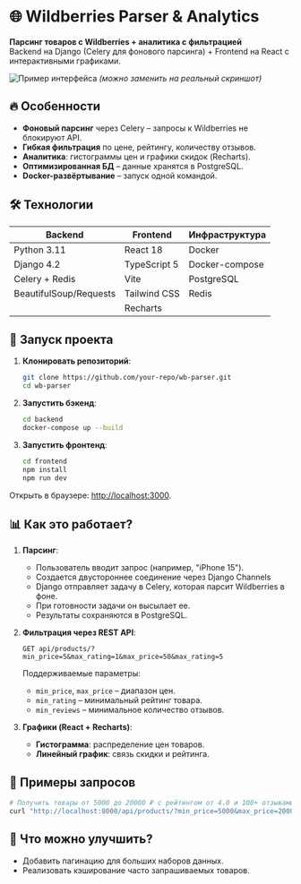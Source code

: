 


# 🌐 Wildberries Parser & Analytics  

**Парсинг товаров с Wildberries + аналитика с фильтрацией**  
Backend на Django (Celery для фонового парсинга) + Frontend на React с интерактивными графиками.  

![Пример интерфейса](https://via.placeholder.com/800x400?text=Preview+of+WB+Parser+UI) *(можно заменить на реальный скриншот)*  

## 🔥 Особенности  
- **Фоновый парсинг** через Celery – запросы к Wildberries не блокируют API.  
- **Гибкая фильтрация** по цене, рейтингу, количеству отзывов.  
- **Аналитика**: гистограммы цен и графики скидок (Recharts).  
- **Оптимизированная БД** – данные хранятся в PostgreSQL.  
- **Docker-развёртывание** – запуск одной командой.  

## 🛠 Технологии  
| Backend               | Frontend           | Инфраструктура       |  
|-----------------------|--------------------|----------------------|  
| Python 3.11           | React 18           | Docker               |  
| Django 4.2           | TypeScript 5       | Docker-compose       |  
| Celery + Redis        | Vite               | PostgreSQL           |  
| BeautifulSoup/Requests| Tailwind CSS       | Redis                |  
|                       | Recharts           |                      |  

## 🚀 Запуск проекта  
1. **Клонировать репозиторий**:  
   ```bash  
   git clone https://github.com/your-repo/wb-parser.git  
   cd wb-parser  
   ```  

2. **Запустить бэкенд**:  
   ```bash  
   cd backend  
   docker-compose up --build  
   ```  

3. **Запустить фронтенд**:  
   ```bash  
   cd frontend  
   npm install  
   npm run dev  
   ```  

Открыть в браузере: [http://localhost:3000](http://localhost:8000).  

## 📊 Как это работает?  
1. **Парсинг**:  
   - Пользователь вводит запрос (например, "iPhone 15").
   - Создается двустороннее соединение через Django Channels
   - Django отправляет задачу в Celery, которая парсит Wildberries в фоне.
   - При готовности задачи он высылает ее.
   - Результаты сохраняются в PostgreSQL.  

2. **Фильтрация через REST API**:  
   ```http  
   GET api/products/?min_price=5&max_rating=1&max_price=50&max_rating=5
   ```  
   Поддерживаемые параметры:  
   - `min_price`, `max_price` – диапазон цен.  
   - `min_rating` – минимальный рейтинг товара.  
   - `min_reviews` – минимальное количество отзывов.  

3. **Графики (React + Recharts)**:  
   - **Гистограмма**: распределение цен товаров.  
   - **Линейный график**: связь скидки и рейтинга.  

## 📌 Примеры запросов  
```bash  
# Получить товары от 5000 до 20000 ₽ с рейтингом от 4.0 и 100+ отзывами  
curl "http://localhost:8000/api/products/?min_price=5000&max_price=20000&min_rating=4&min_reviews=100"  
```  

## 🔮 Что можно улучшить?  
- Добавить пагинацию для больших наборов данных.  
- Реализовать кэширование часто запрашиваемых товаров.  
